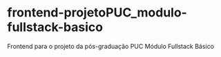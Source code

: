 # frontend-projetoPUC_modulo-fullstack-basico
Frontend para o projeto da pós-graduação PUC Módulo Fullstack Básico
